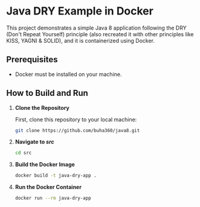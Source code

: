 # Java DRY Example in Docker

This project demonstrates a simple Java 8 application following the DRY (Don't Repeat Yourself) principle (also recreated it with other principles like KISS, YAGNI & SOLID), and it is containerized using Docker.

## Prerequisites

- Docker must be installed on your machine.

## How to Build and Run

1. **Clone the Repository**

   First, clone this repository to your local machine:

   ```bash
   git clone https://github.com/buha360/java8.git

2. **Navigate to *src***
   ```bash
   cd src

3. **Build the Docker Image**
   ```bash
   docker build -t java-dry-app .
   
4. **Run the Docker Container**
   ```bash
   docker run --rm java-dry-app
